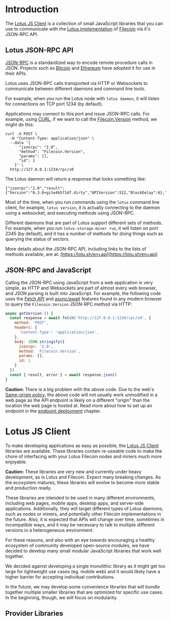 # Introduction

The [Lotus JS Client](https://github.com/filecoin-shipyard/js-lotus-client) is a collection of small JavaScript libraries that you can use to communicate with the [Lotus implementation](https://github.com/filecoin-project/lotus) of [Filecoin](https://filecoin.io/) via it's JSON-RPC API.

## Lotus JSON-RPC API

[JSON-RPC](https://en.wikipedia.org/wiki/JSON-RPC) is a standardized way to encode remote procedure calls in JSON. Projects such as [Bitcoin](https://en.bitcoin.it/wiki/API_reference_(JSON-RPC)) and [Ethereum](https://github.com/ethereum/wiki/wiki/JSON-RPC) have adopted it for use in their APIs.

Lotus uses JSON-RPC calls transported via HTTP or Websockets to communicate between different daemons and command line tools.

For example, when you run the Lotus node with `lotus daemon`, it will listen for connections on TCP port 1234 (by default).

Applications may connect to this port and issue JSON-RPC calls. For example, using [CURL](https://curl.haxx.se/), if we want to call the [Filecoin.Version](https://github.com/filecoin-project/lotus/blob/1120298b0520f0d5965b89abd71437f6d65496b7/api/apistruct/struct.go#L35) method, we might do this:

```
curl -X POST \
  -H "Content-Type: application/json" \
  --data '{ 
      "jsonrpc": "2.0", 
      "method": "Filecoin.Version", 
      "params": [], 
      "id": 1 
    }' \
  http://127.0.0.1:1234/rpc/v0 
```

The Lotus daemon will return a response that looks something like:

```
{"jsonrpc":"2.0","result":{"Version":"0.3.0+gite4b5f1df.dirty","APIVersion":512,"BlockDelay":6},"id":1}
```

Most of the time, when you run commands using the `lotus` command line client, for example, `lotus version`, it is actually connecting to the daemon using a websocket, and executing methods using JSON-RPC.

Different daemons that are part of Lotus support different sets of methods. For example, when you run `lotus-storage-miner run`, it will listen on port 2345 (by default), and it has a number of methods for doing things such as querying the status of sectors.

More details about the JSON-RPC API, including links to the lists of methods available, are at: [https://lotu.sh/en+api](https://lotu.sh/en+api)

## JSON-RPC and JavaScript

Calling the JSON-RPC using JavaScript from a web application is very simple, as HTTP and Websockets are part of almost every web browser, and JSON parsing is built into JavaScript. For example, the following code uses the [Fetch API](https://developer.mozilla.org/en-US/docs/Web/API/Fetch_API/Using_Fetch) and [async/await](https://developer.mozilla.org/en-US/docs/Learn/JavaScript/Asynchronous/Async_await) features found in any modern browser to query the `Filecoin.Version` JSON-RPC method via HTTP:

```js
async getVersion () {
  const response = await fetch('http://127.0.0.1:1234/rpc/v0', {
    method: 'POST',
    headers: {
      'Content-Type': 'application/json',
    },
    body: JSON.stringify({
      jsonrpc: '2.0',
      method: `Filecoin.Version`,
      params: [],
      id: 1
    }
  })
  const { result, error } = await response.json()
}
```

**Caution:** There is a big problem with the above code. Due to the web's [Same-origin policy](https://developer.mozilla.org/en-US/docs/Web/Security/Same-origin_policy), the above code will not usually work unmodified in a web page as the API endpoint is likely on a different "origin" than the location the web page is hosted at. Read more about how to set up an endpoint in the [endpoint deployment](endpoint-deployment.md) chapter.

# Lotus JS Client

To make developing applications as easy as possible, the [Lotus JS Client](https://github.com/filecoin-shipyard/js-lotus-client) libraries are available. These libraries contain re-useable code to make the chore of interfacing with your Lotus Filecoin nodes and miners much more enjoyable.

**Caution:** These libraries are very new and currently under heavy development, as is Lotus and Filecoin. Expect many breaking changes. As the ecosystem matures, these libraries will evolve to become more stable and production ready.

These libraries are intended to be used in many different environments, including web pages, mobile apps, desktop apps, and server-side applications. Additionally, they will target different types of Lotus daemons, such as nodes or miners, and potentially other Filecoin implementations in the future. Also, it is expected that APIs will change over time, sometimes in incompatible ways, and it may be necessary to talk to multiple different versions in a heterogeneous environment.

For these reasons, and also with an eye towards encouraging a healthy ecosystem of community developed open-source modules, we have decided to develop many small modular JavaScript libraries that work well together.

We decided against developing a single monolithic library as it might get too large for lightweight use cases (eg. mobile web) and it would likely have a higher barrier for accepting individual contributions.

In the future, we may develop some convenience libraries that will bundle together multiple smaller libraries that are optimized for specific use cases. In the beginning, though, we will focus on modularity.

## Provider Libraries



